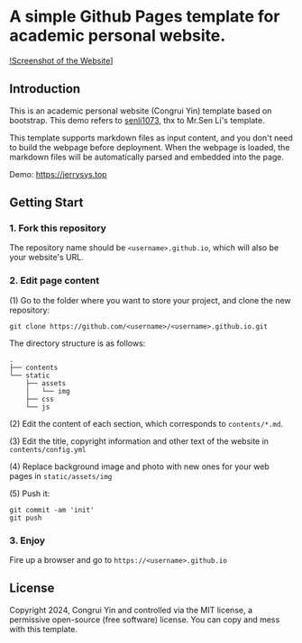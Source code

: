 # A simple Github Pages template for academic personal website.

[!Screenshot of the Website](https://github.com/HazeDT/TianfuLi.github.io/blob/master/screenshot.jpg)]

## Introduction

This is an academic personal website (Congrui Yin) template based on bootstrap. This demo refers to [senli1073](https://github.com/senli1073/senli1073.github.io), thx to Mr.Sen Li's template.

This template supports markdown files as input content, and you don't need to build the webpage before deployment. When the webpage is loaded, the markdown files will be automatically parsed and embedded into the page.

Demo: https://jerrysys.top


## Getting Start
### 1. Fork this repository
The repository name should be `<username>.github.io`, which will also be your website's URL.


### 2. Edit page content

(1) Go to the folder where you want to store your project, and clone the new repository:
```
git clone https://github.com/<username>/<username>.github.io.git
```
The directory structure is as follows:

```.
.
├── contents
└── static
    ├── assets
    │   └── img
    ├── css
    └── js
```

(2) Edit the content of each section, which corresponds to `contents/*.md`.

(3) Edit the title, copyright information and other text of the website in `contents/config.yml`

(4) Replace background image and photo with new ones for your web pages in `static/assets/img`

(5) Push it: 
```
git commit -am 'init'
git push
```


### 3. Enjoy

Fire up a browser and go to `https://<username>.github.io`



## License

Copyright 2024, Congrui Yin and controlled via the MIT license, a permissive open-source (free software) license. You can copy and mess with this template.

